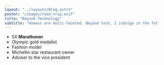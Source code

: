 ```yaml
---
layout: "../layouts/Blog.astro"
poster: "/images/road-trip.avif"
title: "Beyond Technology"
subtitle: "Humans are multi-faceted. Beyond tech, I indulge in the following:"
---
```

- 5X **Marathoner**
- Olympic gold medalist
- Fashion *model*
- Michellin star restaurant owner
- Adviser to the vice president